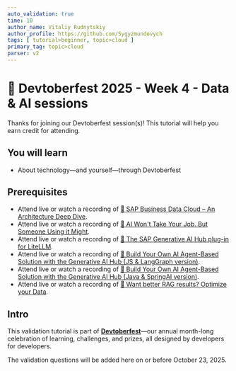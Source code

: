 ```yaml
---
auto_validation: true
time: 10
author_name: Vitaliy Rudnytskiy
author_profile: https://github.com/Sygyzmundovych
tags: [ tutorial>beginner, topic>cloud ]
primary_tag: topic>cloud
parser: v2
---
```

  
# 🔵 Devtoberfest 2025 - Week 4 - Data & AI sessions

<!-- description --> Thanks for joining our Devtoberfest session(s)! This tutorial will help you earn credit for attending.

## You will learn

- About technology—and yourself—through Devtoberfest

## Prerequisites

- Attend live or watch a recording of [🔵 SAP Business Data Cloud – An Architecture Deep Dive](https://community.sap.com/t5/devtoberfest/sap-business-data-cloud-an-architecture-deep-dive/ev-p/14214642).
- Attend live or watch a recording of [🔵 AI Won't Take Your Job. But Someone Using it Might](https://community.sap.com/t5/devtoberfest/ai-won-t-take-your-job-but-someone-using-it-might/ev-p/14207268).
- Attend live or watch a recording of [🔵 The SAP Generative AI Hub plug-in for LiteLLM](https://community.sap.com/t5/devtoberfest/the-sap-generative-ai-hub-plug-in-for-litellm/ev-p/14217011).
- Attend live or watch a recording of [🔵 Build Your Own AI Agent-Based Solution with the Generative AI Hub (JS & LangGraph version)](https://community.sap.com/t5/devtoberfest/build-your-own-ai-agent-based-solution-with-the-generative-ai-hub-js-amp/ev-p/14219946).
- Attend live or watch a recording of [🔵 Build Your Own AI Agent-Based Solution with the Generative AI Hub (Java & SpringAI version)](https://community.sap.com/t5/devtoberfest/build-your-own-ai-agent-based-solution-with-the-generative-ai-hub-java-amp/ev-p/14219968).
- Attend live or watch a recording of [🔵 Want better RAG results? Optimize your Data](https://community.sap.com/t5/devtoberfest/want-better-rag-results-optimize-your-data/ev-p/14217033).

## Intro

This validation tutorial is part of **[Devtoberfest](https://community.sap.com/t5/devtoberfest/gh-p/Devtoberfest)**—our annual month-long celebration of learning, challenges, and prizes, all designed by developers for developers.

The validation questions will be added here on or before October 23, 2025.

<!-- 

### Question 1 - 🔵 Code-Based Agents Devtoberfest

<div>&nbsp;</div><iframe width="560" height="315" src="https://www.youtube.com/embed/Zmo7YU9BUlc" frameborder="0" allowfullscreen></iframe>

### Question 2 - 🔵 AI Won't Take Your Job. But Someone Using it Might

<div>&nbsp;</div><iframe width="560" height="315" src="https://www.youtube.com/embed/PuAcfsRhdDk" frameborder="0" allowfullscreen></iframe> 

-->
